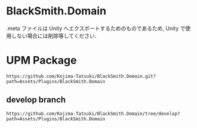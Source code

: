 # BlackSmith.Domain
.meta ファイルは Unity へエクスポートするためのものであるため, Unity で使用しない場合には削除等してください.
<!--
Aincrad  
An Incarnating Radius  
具現化する世界
-->

# UPM Package
`https://github.com/Kojima-Tatsuki/BlackSmith.Domain.git?path=Assets/Plugins/BlackSmith.Domain`

## develop branch
`https://github.com/Kojima-Tatsuki/BlackSmith.Domain/tree/develop?path=Assets/Plugins/BlackSmith.Domain`
